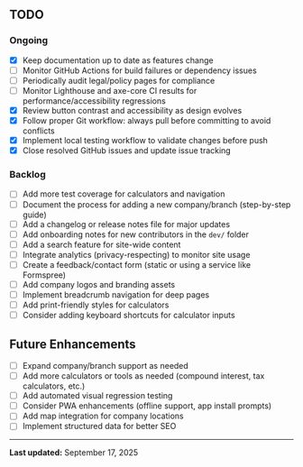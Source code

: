 ## TODO

### Ongoing
- [x] Keep documentation up to date as features change
- [ ] Monitor GitHub Actions for build failures or dependency issues
- [ ] Periodically audit legal/policy pages for compliance
- [ ] Monitor Lighthouse and axe-core CI results for performance/accessibility regressions
- [x] Review button contrast and accessibility as design evolves
- [x] Follow proper Git workflow: always pull before committing to avoid conflicts
- [x] Implement local testing workflow to validate changes before push
- [x] Close resolved GitHub issues and update issue tracking

### Backlog
- [ ] Add more test coverage for calculators and navigation
- [ ] Document the process for adding a new company/branch (step-by-step guide)
- [ ] Add a changelog or release notes file for major updates
- [ ] Add onboarding notes for new contributors in the `dev/` folder
- [ ] Add a search feature for site-wide content
- [ ] Integrate analytics (privacy-respecting) to monitor site usage
- [ ] Create a feedback/contact form (static or using a service like Formspree)
- [ ] Add company logos and branding assets
- [ ] Implement breadcrumb navigation for deep pages
- [ ] Add print-friendly styles for calculators
- [ ] Consider adding keyboard shortcuts for calculator inputs

## Future Enhancements

- [ ] Expand company/branch support as needed
- [ ] Add more calculators or tools as needed (compound interest, tax calculators, etc.)
- [ ] Add automated visual regression testing
- [ ] Consider PWA enhancements (offline support, app install prompts)
- [ ] Add map integration for company locations
- [ ] Implement structured data for better SEO

---

**Last updated:** September 17, 2025
